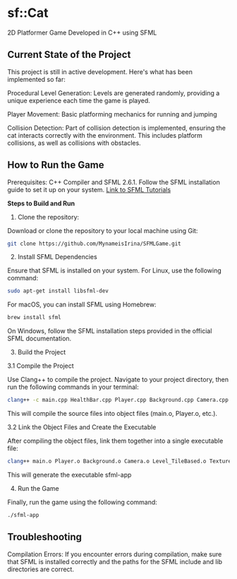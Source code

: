 # sf::Cat
2D Platformer Game Developed in C++ using SFML

## Current State of the Project
This project is still in active development. Here's what has been implemented so far:

Procedural Level Generation: Levels are generated randomly, providing a unique experience each time the game is played.

Player Movement: Basic platforming mechanics for running and jumping

Collision Detection: Part of collision detection is implemented, ensuring the cat interacts correctly with the environment. This includes platform collisions, as well as collisions with obstacles.

## How to Run the Game
Prerequisites: C++ Compiler and SFML 2.6.1. Follow the SFML installation guide to set it up on your system. [Link to SFML Tutorials](https://www.sfml-dev.org/tutorials/2.6/)



**Steps to Build and Run**

1. Clone the repository:
   
Download or clone the repository to your local machine using Git: 
```bash
git clone https://github.com/MynameisIrina/SFMLGame.git
```
2. Install SFML Dependencies
   
Ensure that SFML is installed on your system. For Linux, use the following command:
```bash
sudo apt-get install libsfml-dev
```

For macOS, you can install SFML using Homebrew:
```bash
brew install sfml
```

On Windows, follow the SFML installation steps provided in the official SFML documentation.

3. Build the Project

  3.1 Compile the Project
  
  Use Clang++ to compile the project. Navigate to your project directory, then run the following commands in your terminal:
  ```bash
  clang++ -c main.cpp HealthBar.cpp Player.cpp Background.cpp Camera.cpp Level_TileBased.cpp TextureLoader.cpp Math.cpp Obstacle.cpp -I<sfml-install-path>/include -std=c++17
  ```
  
  This will compile the source files into object files (main.o, Player.o, etc.).

  3.2 Link the Object Files and Create the Executable
  
  After compiling the object files, link them together into a single executable file:
  ```bash
  clang++ main.o Player.o Background.o Camera.o Level_TileBased.o TextureLoader.o Math.o Obstacle.o HealthBar.o -o sfml-app -L<sfml-install-path>/lib -lsfml-graphics -lsfml-window -lsfml-system
  ```
  
  This will generate the executable sfml-app

4. Run the Game

Finally, run the game using the following command:
```bash
./sfml-app
```

## Troubleshooting

Compilation Errors: If you encounter errors during compilation, make sure that SFML is installed correctly and the paths for the SFML include and lib directories are correct.







